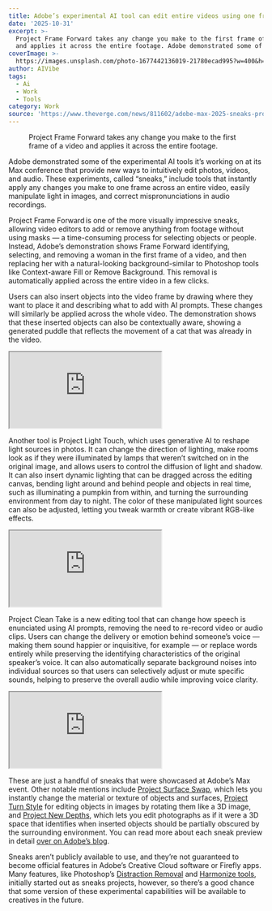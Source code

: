```yaml
---
title: Adobe’s experimental AI tool can edit entire videos using one frame
date: '2025-10-31'
excerpt: >-
  Project Frame Forward takes any change you make to the first frame of a video
  and applies it across the entire footage. Adobe demonstrated some of the...
coverImage: >-
  https://images.unsplash.com/photo-1677442136019-21780ecad995?w=400&h=200&fit=crop&auto=format
author: AIVibe
tags:
  - Ai
  - Work
  - Tools
category: Work
source: 'https://www.theverge.com/news/811602/adobe-max-2025-sneaks-projects'
---
```


											

						
<figure>

<img alt="" data-caption="Project Frame Forward takes any change you make to the first frame of a video and applies it across the entire footage." data-portal-copyright="" data-has-syndication-rights="1" src="https://platform.theverge.com/wp-content/uploads/sites/2/2025/10/Adobe-Project-Frame-Forward.jpg?quality=90&#038;strip=all&#038;crop=0,0,100,100" />
	<figcaption>
	Project Frame Forward takes any change you make to the first frame of a video and applies it across the entire footage.	</figcaption>
</figure>
<p class="has-text-align-none">Adobe demonstrated some of the experimental AI tools it&#8217;s working on at its Max conference that provide new ways to intuitively edit photos, videos, and audio. These experiments, called “sneaks,” include tools that instantly apply any changes you make to one frame across an entire video, easily manipulate light in images, and correct mispronunciations in audio recordings.</p>

<p class="has-text-align-none">Project Frame Forward is one of the more visually impressive sneaks, allowing video editors to add or remove anything from footage without using masks — a time-consuming process for selecting objects or people. Instead, Adobe’s demonstration shows Frame Forward identifying, selecting, and removing a woman in the first frame of a video, and then replacing her with a natural-looking background-similar to Photoshop tools like Context-aware Fill or Remove Background. This removal is automatically applied across the entire video in a few clicks.</p>

<p class="has-text-align-none">Users can also insert objects into the video frame by drawing where they want to place it and describing what to add with AI prompts. These changes will similarly be applied across the whole video. The demonstration shows that these inserted objects can also be contextually aware, showing a generated puddle that reflects the movement of a cat that was already in the video.</p>
<div class="youtube-embed"><iframe title="#ProjectFrameForward | Adobe MAX Sneaks 2025 | Adobe" src="https://www.youtube.com/embed/oq_glqQtWho?rel=0" allowfullscreen allow="accelerometer *; clipboard-write *; encrypted-media *; gyroscope *; picture-in-picture *; web-share *;"></iframe></div>
<p class="has-text-align-none">Another tool is Project Light Touch, which uses generative AI to reshape light sources in photos. It can change the direction of lighting, make rooms look as if they were illuminated by lamps that weren’t switched on in the original image, and allows users to control the diffusion of light and shadow. It can also insert dynamic lighting that can be dragged across the editing canvas, bending light around and behind people and objects in real time, such as illuminating a pumpkin from within, and turning the surrounding environment from day to night. The color of these manipulated light sources can also be adjusted, letting you tweak warmth or create vibrant RGB-like effects.</p>
<div class="youtube-embed"><iframe title="#ProjectLightTouch | Adobe MAX Sneaks 2025 | Adobe" src="https://www.youtube.com/embed/YqAAFX1XXY8?rel=0" allowfullscreen allow="accelerometer *; clipboard-write *; encrypted-media *; gyroscope *; picture-in-picture *; web-share *;"></iframe></div>
<p class="has-text-align-none">Project Clean Take is a new editing tool that can change how speech is enunciated using AI prompts, removing the need to re-record video or audio clips. Users can change the delivery or emotion behind someone&#8217;s voice — making them sound happier or inquisitive, for example — or replace words entirely while preserving the identifying characteristics of the original speaker&#8217;s voice. It can also automatically separate background noises into individual sources so that users can selectively adjust or mute specific sounds, helping to preserve the overall audio while improving voice clarity.</p>
<div class="youtube-embed"><iframe title="#ProjectCleanTake | Adobe MAX Sneaks 2025 | Adobe" src="https://www.youtube.com/embed/I5eNmOfVACk?rel=0" allowfullscreen allow="accelerometer *; clipboard-write *; encrypted-media *; gyroscope *; picture-in-picture *; web-share *;"></iframe></div>
<p class="has-text-align-none">These are just a handful of sneaks that were showcased at Adobe’s Max event. Other notable mentions include <a href="https://youtu.be/Xg4n60hYfhA">Project Surface Swap</a>, which lets you instantly change the material or texture of objects and surfaces, <a href="https://youtu.be/BLxFn_BFB5c">Project Turn Style</a> for editing objects in images by rotating them like a 3D image, and <a href="https://youtu.be/z3lHAahgpRk">Project New Depths</a>, which lets you edit photographs as if it were a 3D space that identifies when inserted objects should be partially obscured by the surrounding environment. You can read more about each sneak preview in detail <a href="https://blog.adobe.com/en/publish/2025/10/30/adobe-max-2025-sneaks-where-ai-creativity-play-collide">over on Adobe’s blog</a>.</p>

<p class="has-text-align-none">Sneaks aren’t publicly available to use, and they’re not guaranteed to become official features in Adobe’s Creative Cloud software or Firefly apps. Many features, like Photoshop’s <a href="https://www.theverge.com/2024/10/14/24268813/photoshop-distraction-removal-ai-tool-launch">Distraction Removal</a> and <a href="https://www.theverge.com/news/715073/adobe-photoshop-ai-harmonize-composite-editing-feature">Harmonize tools</a>, initially started out as sneaks projects, however, so there’s a good chance that some version of these experimental capabilities will be available to creatives in the future.</p>
						
									
